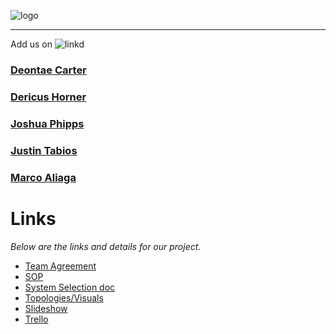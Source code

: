 ![logo](https://github.com/varBROS/varBROS/blob/main/var.png)
___
Add us on ![linkd](https://github.com/varBROS/varBROS/blob/main/dd7fbba5-fae0-4e50-b60e-174fade9a462.png)
### [Deontae Carter](https://www.linkedin.com/in/deontae-carter/)
### [Dericus Horner](https://www.linkedin.com/in/dericus-horner/)
### [Joshua Phipps](https://www.linkedin.com/in/joshua-phipps-755a20264/)
### [Justin Tabios](https://www.linkedin.com/in/justintabios/)
### [Marco Aliaga](https://www.linkedin.com/in/marcoaliaga8/)

# Links
*Below are the links and details for our project.*
- [Team Agreement](https://github.com/varBROS/varBROS/blob/main/Group%20Project_%20Team%20Agreement%20(1).pdf)
- [SOP](https://github.com/varBROS/varBROS/blob/main/SOP.md)
- [System Selection doc](https://github.com/varBROS/varBROS/blob/main/Ops-301d6%20Team3%20System%20Selection(Prep%202).pdf)
- [Topologies/Visuals](https://github.com/varBROS/varBROS/blob/main/varbros%20initial%20topology.pdf)
- [Slideshow](https://docs.google.com/presentation/d/1dPyzRTPf2aGJfoClzM-qQFnzpn36TnLyspsyvtsmA9A/edit) 
- [Trello](https://trello.com/b/Gq4Hd1kG/ops-301-team)
